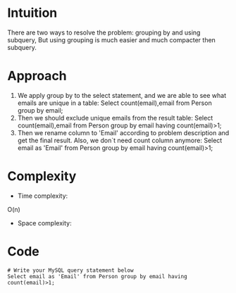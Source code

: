 # Intuition
<!-- Describe your first thoughts on how to solve this problem. -->
There are two ways to resolve the problem: grouping by and using subquery, But using grouping is much easier and much compacter then subquery.
# Approach
<!-- Describe your approach to solving the problem. -->
1) We apply group by to the select statement, and we are able to see what emails are unique in a table:
   Select count(email),email  from Person group by email;
2) Then we should exclude unique emails from the result table:
   Select count(email),email  from Person group by email having count(email)>1;
3) Then we rename column to 'Email' according to problem description and get the final result. Also, we don`t need count column anymore:
   Select email as 'Email' from Person group by email having count(email)>1;
# Complexity
- Time complexity:
<!-- Add your time complexity here, e.g. $$O(n)$$ -->
O(n)
- Space complexity:
<!-- Add your space complexity here, e.g. $$O(n)$$ -->

# Code
```
# Write your MySQL query statement below
Select email as 'Email' from Person group by email having count(email)>1;
```